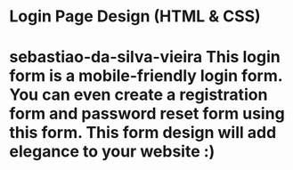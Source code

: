 # Login Page Design (HTML & CSS)

# sebastiao-da-silva-vieira This login form is a mobile-friendly login form. You can even create a registration form and password reset form using this form. This form design will add elegance to your website :)


